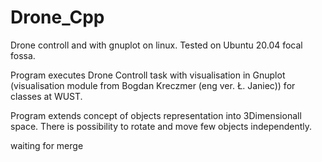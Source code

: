 # Drone_Cpp
Drone controll and with gnuplot on linux. Tested on Ubuntu 20.04 focal fossa. 


Program executes Drone Controll task with visualisation in Gnuplot (visualisation module from Bogdan Kreczmer (eng ver. Ł. Janiec)) for classes at WUST.

Program extends concept of objects representation into 3Dimensionall space. There is possibility to rotate and move few objects independently.

waiting for merge
